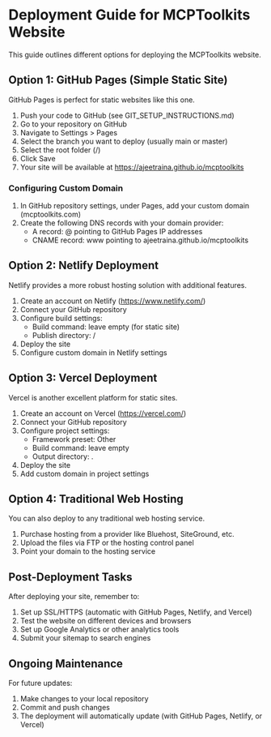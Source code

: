 # Deployment Guide for MCPToolkits Website

This guide outlines different options for deploying the MCPToolkits website.

## Option 1: GitHub Pages (Simple Static Site)

GitHub Pages is perfect for static websites like this one.

1. Push your code to GitHub (see GIT_SETUP_INSTRUCTIONS.md)
2. Go to your repository on GitHub
3. Navigate to Settings > Pages
4. Select the branch you want to deploy (usually main or master)
5. Select the root folder (/)
6. Click Save
7. Your site will be available at https://ajeetraina.github.io/mcptoolkits

### Configuring Custom Domain

1. In GitHub repository settings, under Pages, add your custom domain (mcptoolkits.com)
2. Create the following DNS records with your domain provider:
   - A record: @ pointing to GitHub Pages IP addresses
   - CNAME record: www pointing to ajeetraina.github.io/mcptoolkits

## Option 2: Netlify Deployment

Netlify provides a more robust hosting solution with additional features.

1. Create an account on Netlify (https://www.netlify.com/)
2. Connect your GitHub repository
3. Configure build settings:
   - Build command: leave empty (for static site)
   - Publish directory: /
4. Deploy the site
5. Configure custom domain in Netlify settings

## Option 3: Vercel Deployment

Vercel is another excellent platform for static sites.

1. Create an account on Vercel (https://vercel.com/)
2. Connect your GitHub repository
3. Configure project settings:
   - Framework preset: Other
   - Build command: leave empty
   - Output directory: .
4. Deploy the site
5. Add custom domain in project settings

## Option 4: Traditional Web Hosting

You can also deploy to any traditional web hosting service.

1. Purchase hosting from a provider like Bluehost, SiteGround, etc.
2. Upload the files via FTP or the hosting control panel
3. Point your domain to the hosting service

## Post-Deployment Tasks

After deploying your site, remember to:

1. Set up SSL/HTTPS (automatic with GitHub Pages, Netlify, and Vercel)
2. Test the website on different devices and browsers
3. Set up Google Analytics or other analytics tools
4. Submit your sitemap to search engines

## Ongoing Maintenance

For future updates:

1. Make changes to your local repository
2. Commit and push changes
3. The deployment will automatically update (with GitHub Pages, Netlify, or Vercel)
